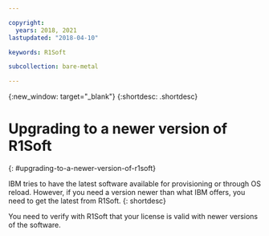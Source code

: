 ```yaml
---

copyright:
  years: 2018, 2021
lastupdated: "2018-04-10"

keywords: R1Soft

subcollection: bare-metal

---
```


{:new_window: target="_blank"}
{:shortdesc: .shortdesc}

# Upgrading to a newer version of R1Soft
{: #upgrading-to-a-newer-version-of-r1soft}

IBM tries to have the latest software available for provisioning or through OS reload. However, if you need a version newer than what IBM offers, you need to get the latest from R1Soft.
{: shortdesc}

You need to verify with R1Soft that your license is valid with newer versions of the software.
